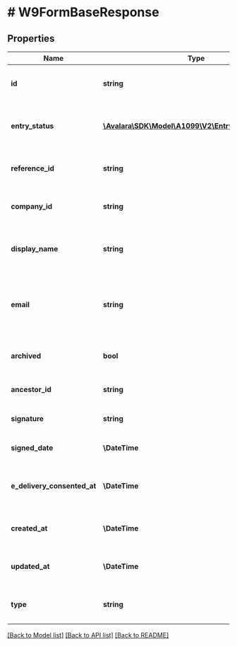 # # W9FormBaseResponse

## Properties

Name | Type | Description | Notes
------------ | ------------- | ------------- | -------------
**id** | **string** | The unique identifier for the form. | [optional]
**entry_status** | [**\Avalara\SDK\Model\A1099\V2\EntryStatusResponse**](EntryStatusResponse.md) | The entry status information for the form. | [optional]
**reference_id** | **string** | A reference identifier for the form. | [optional]
**company_id** | **string** | The ID of the associated company. | [optional]
**display_name** | **string** | The display name associated with the form. | [optional]
**email** | **string** | The email address of the individual associated with the form. | [optional]
**archived** | **bool** | Indicates whether the form is archived. | [optional]
**ancestor_id** | **string** | Form ID of previous version. | [optional]
**signature** | **string** | The signature of the form. | [optional]
**signed_date** | **\DateTime** | The date the form was signed. | [optional]
**e_delivery_consented_at** | **\DateTime** | The date when e-delivery was consented. | [optional]
**created_at** | **\DateTime** | The creation date of the form. | [optional]
**updated_at** | **\DateTime** | The last updated date of the form. | [optional]
**type** | **string** | The type of the response object. | [optional]

[[Back to Model list]](../../../README.md#models) [[Back to API list]](../../../README.md#endpoints) [[Back to README]](../../../README.md)
